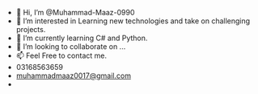 - 👋 Hi, I’m @Muhammad-Maaz-0990
- 👀 I’m interested in Learning new technologies and take on challenging projects.
- 🌱 I’m currently learning C# and Python.
- 💞️ I’m looking to collaborate on ...
- 📫 Feel Free to contact me.
- 03168563659
- muhammadmaaz0017@gmail.com
- 
  
<!---
Muhammad-Maaz-0990/Muhammad-Maaz-0990 is a ✨ special ✨ repository because its `README.md` (this file) appears on your GitHub profile.
You can click the Preview link to take a look at your changes.
--->
